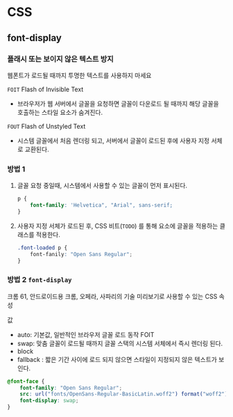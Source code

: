 # CSS

## font-display
### 플래시 또는 보이지 않은 텍스트 방지
웹폰트가 로드될 때까지 투명한 텍스트를 사용하지 마세요

`FOIT` Flash of Invisible Text
- 브라우저가 웹 서버에서 글꼴을 요청하면 글꼴이 다운로드 될 때까지 해당 글꼴을 호출하는 스타일 요소가 숨겨진다.

`FOUT` Flash of Unstyled Text
- 시스템 글꼴에서 처음 렌더링 되고, 서버에서 글꼴이 로드된 후에 사용자 지정 서체로 교환된다.

### 방법 1

1. 글꼴 요청 중일때, 시스템에서 사용할 수 있는 글꼴이 먼저 표시된다.
    ```css
    p {
        font-family: 'Helvetica", "Arial", sans-serif;
    }
    ```
   
1. 사용자 지정 서체가 로드된 후, CSS 비트(`TODO`) 를 통해 요소에 글꼴을 적용하는 클래스를 적용한다.
    ```css
    .font-loaded p {
        font-fanily: "Open Sans Regular";
    }
    ```
       
### 방법 2 `font-display`
크롬 61, 안드로이드용 크롬, 오페라, 사파리의 기술 미리보기로 사용할 수 있는 CSS 속성

값
- auto: 기본값, 일반적인 브라우저 글꼴 로드 동작 FOIT
- swap: 맞춤 글꼴이 로드될 때까지 글꼴 스택의 시스템 서체에서 즉시 렌더링 된다. 
- block
- fallback : 짧은 기간 사이에 로드 되지 않으면 스타일이 지정되지 않은 텍스트가 보인다.
 
```css
@font-face {
    font-family: "Open Sans Regular";
    src: url("fonts/OpenSans-Regular-BasicLatin.woff2") format("woff2");
    font-display: swap;
}
```